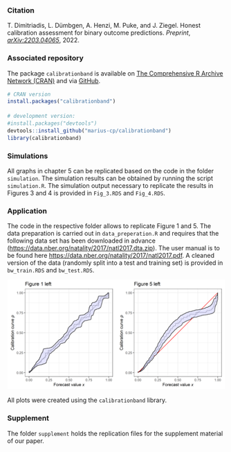 
### Citation

T. Dimitriadis, L. Dümbgen, A. Henzi, M. Puke, and J. Ziegel. Honest
calibration assessment for binary outcome predictions. *Preprint*,
[*arXiv:2203.04065*](https://arxiv.org/abs/2203.04065), 2022.

### Associated repository

The package `calibrationband` is available on [The Comprehensive R
Archive Network
(CRAN)](https://cran.r-project.org/web/packages/calibrationband/index.html)
and via [GitHub](https://github.com/marius-cp/calibrationband).

``` r
# CRAN version
install.packages("calibrationband")

# development version: 
#install.packages("devtools")
devtools::install_github("marius-cp/calibrationband")
library(calibrationband)
```

### Simulations

All graphs in chapter 5 can be replicated based on the code in the
folder `simulation`. The simulation results can be obtained by running
the script `simulation.R`. The simulation output necessary to replicate
the results in Figures 3 and 4 is provided in `Fig_3.RDS` and
`Fig_4.RDS`.

### Application

The code in the respective folder allows to replicate Figure 1 and 5.
The data preparation is carried out in `data_preperation.R` and requires
that the following data set has been downloaded in advance
(<https://data.nber.org/natality/2017/natl2017.dta.zip>). The user
manual is to be found here
<https://data.nber.org/natality/2017/natl2017.pdf>. A cleaned version of
the data (randomly split into a test and training set) is provided in
`bw_train.RDS` and `bw_test.RDS`.

<p align="middle">
<img src="application/Fig_readme.png" width="525" />
</p>

All plots were created using the `calibrationband` library.

### Supplement

The folder `supplement` holds the replication files for the supplement
material of our paper.
